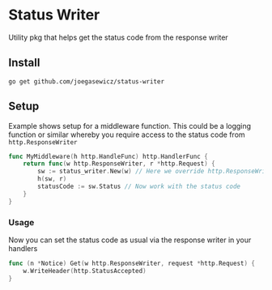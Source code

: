# Status Writer
Utility pkg that helps get the status code from the response writer

## Install
```
go get github.com/joegasewicz/status-writer
```

## Setup
Example shows setup for a middleware function. This could be a logging 
function or similar whereby you require access to the status code from
`http.ResponseWriter`
```go
func MyMiddleware(h http.HandleFunc) http.HandlerFunc {
	return func(w http.ResponseWriter, r *http.Request) {
        sw := status_writer.New(w) // Here we override http.ResponseWriter's `WriteHeader` function
		h(sw, r)
        statusCode := sw.Status // Now work with the status code
    }	
}
```

### Usage
Now you can set the status code as usual via the response writer in your 
handlers
```go
func (n *Notice) Get(w http.ResponseWriter, request *http.Request) {
	w.WriteHeader(http.StatusAccepted)
}
```